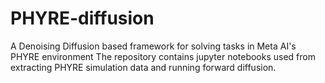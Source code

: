 # PHYRE-diffusion
A Denoising Diffusion based framework for solving tasks in Meta AI's PHYRE environment
The repository contains jupyter notebooks used from extracting PHYRE simulation data and running forward diffusion.
